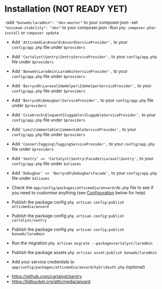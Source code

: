 # Installation (NOT READY YET)

-add `"bonweb/laradmin": "dev-master"` to your composer.json
-set `"minimum-stability": "dev"` to your composer.json
-Run `php composer.phar install` or `composer update`


- Add `'Atticmedia\Anvard\AnvardServiceProvider',` to your `config/app.php` file under `$providers`
- Add `'Cartalyst\Sentry\SentryServiceProvider',` to your `config/app.php` file under `$providers`
- Add `'Bonweb\Laradmin\LaradminServiceProvider',` to your `config/app.php` file under `$providers`
- Add `'Barryvdh\LaravelIdeHelper\IdeHelperServiceProvider',` to your `config/app.php` file under `$providers`
- Add `'Barryvdh\Debugbar\ServiceProvider',` to your `config/app.php` file under `$providers`
- Add `'Cviebrock\EloquentSluggable\SluggableServiceProvider',` to your `config/app.php` file under `$providers`
- Add `'Lanz\Commentable\CommentableServiceProvider',` to your `config/app.php` file under `$providers`
- Add `'Conner\Tagging\TaggingServiceProvider',` to your `config/app.php` file under `$providers`

- Add `'Sentry' => 'Cartalyst\Sentry\Facades\Laravel\Sentry',` to your `config/app.php` file under `$aliases`
- Add `'Debugbar' => 'Barryvdh\Debugbar\Facade',` to your `config/app.php` file under `$aliases`

- Check the `app/config/packages/atticmedia/anvard/db.php` file to see if you need to customise anything (see [Configuration](#configuration) below for help)

- Publish the package config `php artisan config:publish atticmedia/anvard`
- Publish the package config `php artisan config:publish cartalyst/sentry`
- Publish the package config `php artisan config:publish bonweb/laradmin`

- Run the migration `php artisan migrate --package=cartalyst/laradmin`

- Publish the package assets `php artisan asset:publish bonweb/laradmin`

- Add your service credentials to `app/config/packages/atticmedia/anvard/hybridauth.php` (optional)


* https://github.com/cartalyst/sentry
* https://bitbucket.org/atticmedia/anvard
